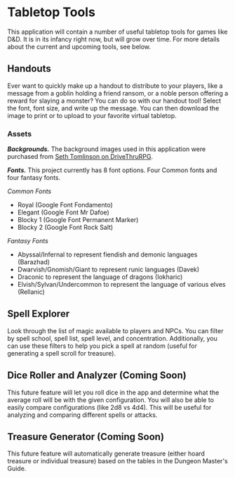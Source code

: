 # Tabletop Tools

This application will contain a number of useful tabletop tools for games like D&D. It is in its infancy right now, but will grow over time. For more details about the current and upcoming tools, see below.

## Handouts

Ever want to quickly make up a handout to distribute to your players, like a message from a goblin holding a friend ransom, or a noble person offering a reward for slaying a monster? You can do so with our handout tool! Select the font, font size, and write up the message. You can then download the image to print or to upload to your favorite virtual tabletop.

### Assets 

***Backgrounds.*** The background images used in this application were purchased from [Seth Tomlinson on DriveThruRPG](https://www.drivethrurpg.com/product/294774/Perfect-Parchment--Set-of-84-Parchment-Textures).

***Fonts.*** This project currently has 8 font options. Four Common fonts and four fantasy fonts. 

*Common Fonts*
* Royal (Google Font Fondamento)
* Elegant (Google Font Mr Dafoe)
* Blocky 1 (Google Font Permanent Marker)
* Blocky 2 (Google Font Rock Salt)

*Fantasy Fonts*
* Abyssal/Infernal to represent fiendish and demonic languages (Barazhad)
* Dwarvish/Gnomish/Giant to represent runic languages (Davek)
* Draconic to represent the language of dragons (Iokharic)
* Elvish/Sylvan/Undercommon to represent the language of various elves (Rellanic)

## Spell Explorer

Look through the list of magic available to players and NPCs. You can filter by spell school, spell list, spell level, and concentration. Additionally, you can use these filters to help you pick a spell at random (useful for generating a spell scroll for treasure).

## Dice Roller and Analyzer (Coming Soon)

This future feature will let you roll dice in the app and determine what the average roll will be with the given configuration. You will also be able to easily compare configurations (like 2d8 vs 4d4). This will be useful for analyzing and comparing different spells or attacks.

## Treasure Generator (Coming Soon)

This future feature will automatically generate treasure (either hoard treasure or individual treasure) based on the tables in the Dungeon Master's Guide.